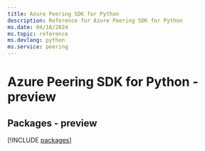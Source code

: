 ```yaml
---
title: Azure Peering SDK for Python
description: Reference for Azure Peering SDK for Python
ms.date: 04/18/2024
ms.topic: reference
ms.devlang: python
ms.service: peering
---
```

# Azure Peering SDK for Python - preview
## Packages - preview
[!INCLUDE [packages](peering-index.md)]